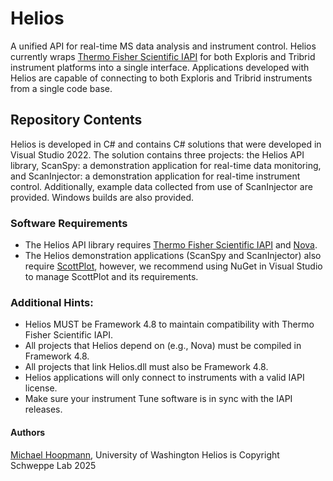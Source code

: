 # Helios
A unified API for real-time MS data analysis and instrument control. Helios currently wraps [Thermo Fisher Scientific IAPI](https://github.com/thermofisherlsms/iapi)
for both Exploris and Tribrid instrument platforms into a single interface. Applications developed with Helios are capable of connecting to both Exploris and Tribrid
instruments from a single code base.

## Repository Contents
Helios is developed in C# and contains C# solutions that were developed in Visual Studio 2022. The solution contains three projects: the Helios API library, ScanSpy: a
demonstration application for real-time data monitoring, and ScanInjector: a demonstration application for real-time instrument control. Additionally, example data collected
from use of ScanInjector are provided. Windows builds are also provided.

### Software Requirements
* The Helios API library requires [Thermo Fisher Scientific IAPI](https://github.com/thermofisherlsms/iapi) and [Nova](https://github.com/SchweppeLab/Nova).
* The Helios demonstration applications (ScanSpy and ScanInjector) also require [ScottPlot](https://github.com/ScottPlot/ScottPlot), however, 
we recommend using NuGet in Visual Studio to manage ScottPlot and its requirements.

### Additional Hints:
* Helios MUST be Framework 4.8 to maintain compatibility with Thermo Fisher Scientific IAPI.
* All projects that Helios depend on (e.g., Nova) must be compiled in Framework 4.8.
* All projects that link Helios.dll must also be Framework 4.8.
* Helios applications will only connect to instruments with a valid IAPI license.
* Make sure your instrument Tune software is in sync with the IAPI releases.

#### Authors
[Michael Hoopmann](https://github.com/mhoopmann), University of Washington
Helios is Copyright Schweppe Lab 2025